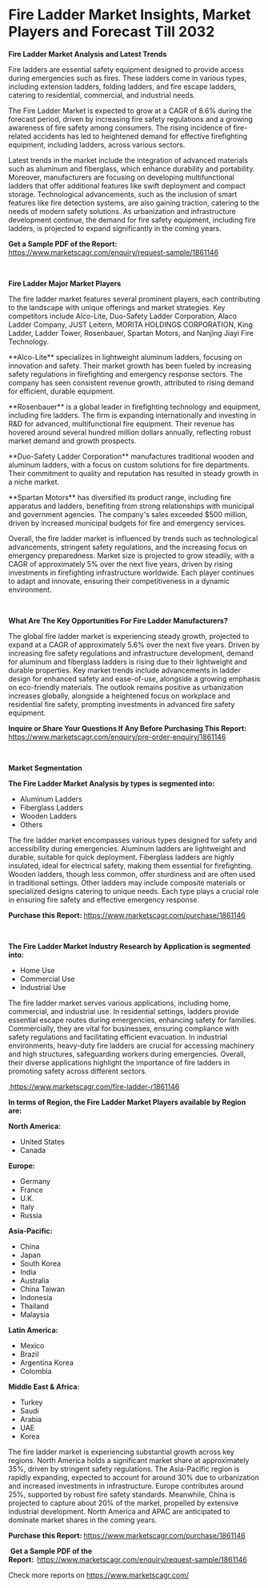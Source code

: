 <p><h1>Fire Ladder Market Insights, Market Players and Forecast Till 2032</h1></p><p><strong>Fire Ladder Market Analysis and Latest Trends</strong></p>
<p><p>Fire ladders are essential safety equipment designed to provide access during emergencies such as fires. These ladders come in various types, including extension ladders, folding ladders, and fire escape ladders, catering to residential, commercial, and industrial needs. </p><p>The Fire Ladder Market is expected to grow at a CAGR of 8.6% during the forecast period, driven by increasing fire safety regulations and a growing awareness of fire safety among consumers. The rising incidence of fire-related accidents has led to heightened demand for effective firefighting equipment, including ladders, across various sectors. </p><p>Latest trends in the market include the integration of advanced materials such as aluminum and fiberglass, which enhance durability and portability. Moreover, manufacturers are focusing on developing multifunctional ladders that offer additional features like swift deployment and compact storage. Technological advancements, such as the inclusion of smart features like fire detection systems, are also gaining traction, catering to the needs of modern safety solutions. As urbanization and infrastructure development continue, the demand for fire safety equipment, including fire ladders, is projected to expand significantly in the coming years.</p></p>
<p><strong>Get a Sample PDF of the Report:&nbsp;</strong> <a href="https://www.marketscagr.com/enquiry/request-sample/1861146?utm_campaign=2483&utm_medium=2&utm_source=Github&utm_content=ia&utm_term=11042025&utm_id=fire-ladder">https://www.marketscagr.com/enquiry/request-sample/1861146</a></p>
<p>&nbsp;</p>
<p><strong>Fire Ladder Major Market Players</strong></p>
<p><p>The fire ladder market features several prominent players, each contributing to the landscape with unique offerings and market strategies. Key competitors include Alco-Lite, Duo-Safety Ladder Corporation, Alaco Ladder Company, JUST Leitern, MORITA HOLDINGS CORPORATION, King Ladder, Ladder Tower, Rosenbauer, Spartan Motors, and Nanjing Jiayi Fire Technology.</p><p>**Alco-Lite** specializes in lightweight aluminum ladders, focusing on innovation and safety. Their market growth has been fueled by increasing safety regulations in firefighting and emergency response sectors. The company has seen consistent revenue growth, attributed to rising demand for efficient, durable equipment.</p><p>**Rosenbauer** is a global leader in firefighting technology and equipment, including fire ladders. The firm is expanding internationally and investing in R&D for advanced, multifunctional fire equipment. Their revenue has hovered around several hundred million dollars annually, reflecting robust market demand and growth prospects.</p><p>**Duo-Safety Ladder Corporation** manufactures traditional wooden and aluminum ladders, with a focus on custom solutions for fire departments. Their commitment to quality and reputation has resulted in steady growth in a niche market. </p><p>**Spartan Motors** has diversified its product range, including fire apparatus and ladders, benefiting from strong relationships with municipal and government agencies. The company's sales exceeded $500 million, driven by increased municipal budgets for fire and emergency services.</p><p>Overall, the fire ladder market is influenced by trends such as technological advancements, stringent safety regulations, and the increasing focus on emergency preparedness. Market size is projected to grow steadily, with a CAGR of approximately 5% over the next five years, driven by rising investments in firefighting infrastructure worldwide. Each player continues to adapt and innovate, ensuring their competitiveness in a dynamic environment.</p></p>
<p>&nbsp;</p>
<p><strong>What Are The Key Opportunities For Fire Ladder Manufacturers?</strong></p>
<p><p>The global fire ladder market is experiencing steady growth, projected to expand at a CAGR of approximately 5.6% over the next five years. Driven by increasing fire safety regulations and infrastructure development, demand for aluminum and fiberglass ladders is rising due to their lightweight and durable properties. Key market trends include advancements in ladder design for enhanced safety and ease-of-use, alongside a growing emphasis on eco-friendly materials. The outlook remains positive as urbanization increases globally, alongside a heightened focus on workplace and residential fire safety, prompting investments in advanced fire safety equipment.</p></p>
<p><strong>Inquire or Share Your Questions If Any Before Purchasing This Report:</strong> <a href="https://www.marketscagr.com/enquiry/pre-order-enquiry/1861146?utm_campaign=2483&utm_medium=2&utm_source=Github&utm_content=ia&utm_term=11042025&utm_id=fire-ladder">https://www.marketscagr.com/enquiry/pre-order-enquiry/1861146</a></p>
<p>&nbsp;</p>
<p><strong>Market Segmentation</strong></p>
<p><strong>The Fire Ladder Market Analysis by types is segmented into:</strong></p>
<p><ul><li>Aluminum Ladders</li><li>Fiberglass Ladders</li><li>Wooden Ladders</li><li>Others</li></ul></p>
<p><p>The fire ladder market encompasses various types designed for safety and accessibility during emergencies. Aluminum ladders are lightweight and durable, suitable for quick deployment. Fiberglass ladders are highly insulated, ideal for electrical safety, making them essential for firefighting. Wooden ladders, though less common, offer sturdiness and are often used in traditional settings. Other ladders may include composite materials or specialized designs catering to unique needs. Each type plays a crucial role in ensuring fire safety and effective emergency response.</p></p>
<p><strong>Purchase this Report:&nbsp;</strong><a href="https://www.marketscagr.com/purchase/1861146?utm_campaign=2483&utm_medium=2&utm_source=Github&utm_content=ia&utm_term=11042025&utm_id=fire-ladder">https://www.marketscagr.com/purchase/1861146</a></p>
<p>&nbsp;</p>
<p><strong>The Fire Ladder Market Industry Research by Application is segmented into:</strong></p>
<p><ul><li>Home Use</li><li>Commercial Use</li><li>Industrial Use</li></ul></p>
<p><p>The fire ladder market serves various applications, including home, commercial, and industrial use. In residential settings, ladders provide essential escape routes during emergencies, enhancing safety for families. Commercially, they are vital for businesses, ensuring compliance with safety regulations and facilitating efficient evacuation. In industrial environments, heavy-duty fire ladders are crucial for accessing machinery and high structures, safeguarding workers during emergencies. Overall, their diverse applications highlight the importance of fire ladders in promoting safety across different sectors.</p></p>
<p><a href="https://www.marketscagr.com/fire-ladder-r1861146?utm_campaign=2483&utm_medium=2&utm_source=Github&utm_content=ia&utm_term=11042025&utm_id=fire-ladder">&nbsp;https://www.marketscagr.com/fire-ladder-r1861146</a></p>
<p><strong>In terms of Region, the Fire Ladder Market Players available by Region are:</strong></p>
<p>
    <p> <strong> North America: </strong>
        <ul>
            <li>United States</li>
            <li>Canada</li>
        </ul>
        </p> 
    <p> <strong> Europe: </strong>
        <ul>
            <li>Germany</li>
            <li>France</li>
            <li>U.K.</li>
            <li>Italy</li>
            <li>Russia</li>
        </ul>
        </p> 
    <p> <strong> Asia-Pacific: </strong>
        <ul>
            <li>China</li>
            <li>Japan</li>
            <li>South Korea</li>
            <li>India</li>
            <li>Australia</li>
            <li>China Taiwan</li>
            <li>Indonesia</li>
            <li>Thailand</li>
            <li>Malaysia</li>
        </ul>
        </p> 
    <p> <strong> Latin America: </strong>
        <ul>
            <li>Mexico</li>
            <li>Brazil</li>
            <li>Argentina Korea</li>
            <li>Colombia</li>
        </ul>
        </p> 
    <p> <strong> Middle East & Africa: </strong>
        <ul>
            <li>Turkey</li>
            <li>Saudi</li>
            <li>Arabia</li>
            <li>UAE</li>
            <li>Korea</li>
        </ul>
    </p>
    </p>
<p><p>The fire ladder market is experiencing substantial growth across key regions. North America holds a significant market share at approximately 35%, driven by stringent safety regulations. The Asia-Pacific region is rapidly expanding, expected to account for around 30% due to urbanization and increased investments in infrastructure. Europe contributes around 25%, supported by robust fire safety standards. Meanwhile, China is projected to capture about 20% of the market, propelled by extensive industrial development. North America and APAC are anticipated to dominate market shares in the coming years.</p></p>
<p><strong>Purchase this Report: </strong><a href="https://www.marketscagr.com/purchase/1861146?utm_campaign=2483&utm_medium=2&utm_source=Github&utm_content=ia&utm_term=11042025&utm_id=fire-ladder">https://www.marketscagr.com/purchase/1861146</a></p>
<p>&nbsp;<strong>Get a Sample PDF of the Report:&nbsp;&nbsp;</strong><a href="https://www.marketscagr.com/enquiry/request-sample/1861146?utm_campaign=2483&utm_medium=2&utm_source=Github&utm_content=ia&utm_term=11042025&utm_id=fire-ladder">https://www.marketscagr.com/enquiry/request-sample/1861146</a></p>
<p><strong></strong></p>
<p>Check more reports on <a href="https://www.marketscagr.com/?utm_campaign=2483&utm_medium=2&utm_source=Github&utm_content=ia&utm_term=11042025&utm_id=fire-ladder">https://www.marketscagr.com/</a></p>